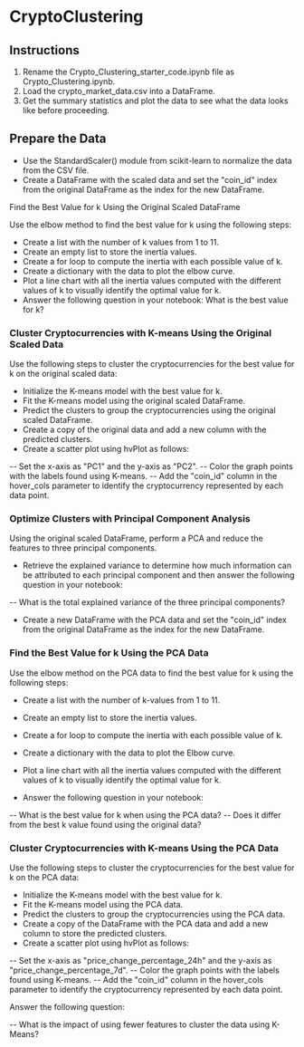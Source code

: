 # CryptoClustering

## Instructions

1. Rename the Crypto_Clustering_starter_code.ipynb file as Crypto_Clustering.ipynb.
2. Load the crypto_market_data.csv into a DataFrame.
3. Get the summary statistics and plot the data to see what the data looks like before proceeding.

## Prepare the Data

- Use the StandardScaler() module from scikit-learn to normalize the data from the CSV file.
- Create a DataFrame with the scaled data and set the "coin_id" index from the original DataFrame as the index for the new DataFrame.

Find the Best Value for k Using the Original Scaled DataFrame

Use the elbow method to find the best value for k using the following steps:

- Create a list with the number of k values from 1 to 11.
- Create an empty list to store the inertia values.
- Create a for loop to compute the inertia with each possible value of k.
- Create a dictionary with the data to plot the elbow curve.
- Plot a line chart with all the inertia values computed with the different values of k to visually identify the optimal value for k.
- Answer the following question in your notebook: What is the best value for k?

### Cluster Cryptocurrencies with K-means Using the Original Scaled Data

Use the following steps to cluster the cryptocurrencies for the best value for k on the original scaled data:

- Initialize the K-means model with the best value for k.
- Fit the K-means model using the original scaled DataFrame.
- Predict the clusters to group the cryptocurrencies using the original scaled DataFrame.
- Create a copy of the original data and add a new column with the predicted clusters.
- Create a scatter plot using hvPlot as follows:

-- Set the x-axis as "PC1" and the y-axis as "PC2".
-- Color the graph points with the labels found using K-means.
-- Add the "coin_id" column in the hover_cols parameter to identify the cryptocurrency represented by each data point.

### Optimize Clusters with Principal Component Analysis

Using the original scaled DataFrame, perform a PCA and reduce the features to three principal components.

- Retrieve the explained variance to determine how much information can be attributed to each principal component and then answer the following question in your notebook:

-- What is the total explained variance of the three principal components?

- Create a new DataFrame with the PCA data and set the "coin_id" index from the original DataFrame as the index for the new DataFrame.

### Find the Best Value for k Using the PCA Data

Use the elbow method on the PCA data to find the best value for k using the following steps:

- Create a list with the number of k-values from 1 to 11.
- Create an empty list to store the inertia values.
- Create a for loop to compute the inertia with each possible value of k.
- Create a dictionary with the data to plot the Elbow curve.
- Plot a line chart with all the inertia values computed with the different values of k to visually identify the optimal value for k.

- Answer the following question in your notebook:

-- What is the best value for k when using the PCA data?
-- Does it differ from the best k value found using the original data?
  
### Cluster Cryptocurrencies with K-means Using the PCA Data

Use the following steps to cluster the cryptocurrencies for the best value for k on the PCA data:

- Initialize the K-means model with the best value for k.
- Fit the K-means model using the PCA data.
- Predict the clusters to group the cryptocurrencies using the PCA data.
- Create a copy of the DataFrame with the PCA data and add a new column to store the predicted clusters.
- Create a scatter plot using hvPlot as follows:

-- Set the x-axis as "price_change_percentage_24h" and the y-axis as "price_change_percentage_7d".
-- Color the graph points with the labels found using K-means.
-- Add the "coin_id" column in the hover_cols parameter to identify the cryptocurrency represented by each data point.

Answer the following question:

-- What is the impact of using fewer features to cluster the data using K-Means?
